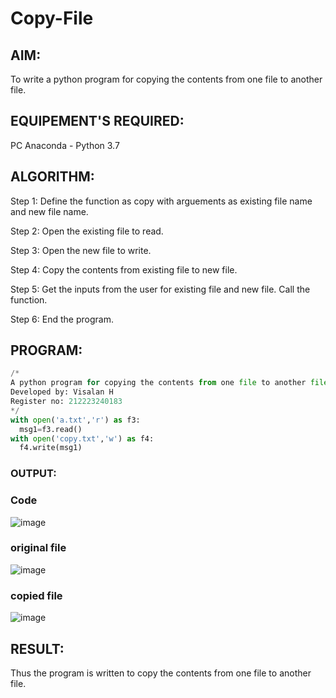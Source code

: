 # Copy-File
## AIM:
To write a python program for copying the contents from one file to another file.
## EQUIPEMENT'S REQUIRED: 
PC
Anaconda - Python 3.7
## ALGORITHM: 
Step 1:
Define the function as copy with arguements as existing file name and new file name.

Step 2:
Open the existing file to read.

Step 3:
Open the new file to write.

Step 4:
Copy the contents from existing file to new file.

Step 5:
Get the inputs from the user for existing file and new file. Call the function.

Step 6:
End the program.

## PROGRAM:
```python
/*
A python program for copying the contents from one file to another file:
Developed by: Visalan H
Register no: 212223240183
*/
with open('a.txt','r') as f3:
  msg1=f3.read()
with open('copy.txt','w') as f4:
  f4.write(msg1)
```

### OUTPUT:
### Code
![image](https://github.com/drgbhuvaneswari/Copy-File/assets/152077751/baa552c2-6b4c-49c3-9a61-5fe90a6d632f)
### original file
![image](https://github.com/drgbhuvaneswari/Copy-File/assets/152077751/a9a5f20e-85d5-4b3b-baaa-94527c0d1bf3)
### copied file
![image](https://github.com/drgbhuvaneswari/Copy-File/assets/152077751/8aa96ba5-1b1d-409d-90b3-0f74fa5e1c01)

## RESULT:
Thus the program is written to copy the contents from one file to another file.
